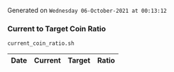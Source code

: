 Generated on `Wednesday 06-October-2021 at 00:13:12`

### Current to Target Coin Ratio
`current_coin_ratio.sh`

Date|Current|Target|Ratio
---|---|---|---
